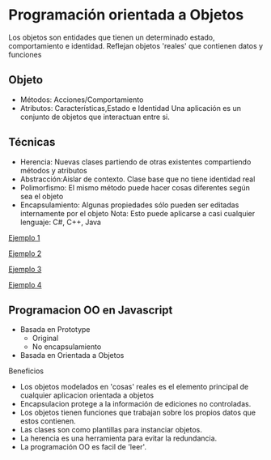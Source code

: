 # Programación orientada a Objetos
Los objetos son entidades que tienen un determinado estado, comportamiento e identidad.
Reflejan objetos 'reales' que contienen datos y funciones

## Objeto
* Métodos: Acciones/Comportamiento
* Atributos: Características,Estado e Identidad
Una aplicación es un conjunto de objetos que interactuan entre si.

## Técnicas
* Herencia: Nuevas clases partiendo de otras existentes compartiendo métodos y atributos
* Abstracción:Aislar de contexto. Clase base que no tiene identidad real
* Polimorfismo: El mismo método puede hacer cosas diferentes según sea el objeto	
* Encapsulamiento: Algunas propiedades sólo pueden ser editadas internamente por el objeto
Nota: Esto puede aplicarse a casi cualquier lenguaje: C#, C++, Java

[Ejemplo 1](ejemplo1.md)

[Ejemplo 2](ejemplo2.md)

[Ejemplo 3](ejemplo3.md)

[Ejemplo 4](ejemplo4.js)

## Programacion OO en Javascript
 
 * Basada en Prototype 
	* Original
	* No encapsulamiento
 * Basada en Orientada a Objetos


Beneficios 

* Los objetos modelados en 'cosas' reales es el elemento principal de cualquier aplicacion orientada a objetos
* Encapsulacion protege a la información de ediciones no controladas.
* Los objetos tienen funciones que trabajan sobre los propios datos que estos contienen.
* Las clases son como plantillas para instanciar objetos.
* La herencia es una herramienta para evitar la redundancia.
* La programación OO es facil de 'leer'.
